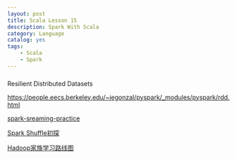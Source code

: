 ```yaml
---
layout: post
title: Scala Lesson 15
description: Spark With Scala
category: Language
catalog: yes
tags:
    - Scala
    - Spark
---
```

###
Resilient Distributed Datasets


https://people.eecs.berkeley.edu/~jegonzal/pyspark/_modules/pyspark/rdd.html

[spark-sreaming-practice](http://www.infoq.com/cn/articles/spark-sreaming-practice?utm_campaign=rightbar_v2&utm_source=infoq&utm_medium=articles_link&utm_content=link_text)


[Spark Shuffle初探](http://blog.csdn.net/yunlong34574/article/details/45664379)

[Hadoop家族学习路线图](http://blog.csdn.net/joeyon1985/article/details/42424747)
